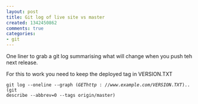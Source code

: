 ```yaml
---
layout: post
title: Git log of live site vs master
created: 1342450862
comments: true
categories:
- git
---
```

One liner to grab a git log summarising what will change when you push teh next release.

For this to work you need to keep the deployed tag in VERSION.TXT


<code>git log --oneline --graph $(GET http://www.example.com/VERSION.TXT)..$(git describe --abbrev=0 --tags origin/master)</code>
